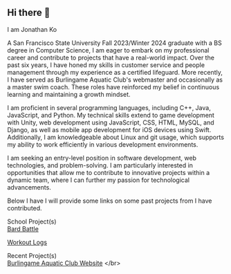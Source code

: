 ## Hi there 👋

I am Jonathan Ko

A San Francisco State University Fall 2023/Winter 2024 graduate with a BS degree in Computer Science, I am eager to embark on my professional career and contribute to projects that have a real-world impact. Over the past six years, I have honed my skills in customer service and people management through my experience as a certified lifeguard. More recently, I have served as Burlingame Aquatic Club's webmaster and occasionally as a master swim coach. These roles have reinforced my belief in continuous learning and maintaining a growth mindset.

I am proficient in several programming languages, including C++, Java, JavaScript, and Python. My technical skills extend to game development with Unity, web development using JavaScript, CSS, HTML, MySQL, and Django, as well as mobile app development for iOS devices using Swift. Additionally, I am knowledgeable about Linux and git usage, which supports my ability to work efficiently in various development environments.

I am seeking an entry-level position in software development, web technologies, and problem-solving. I am particularly interested in opportunities that allow me to contribute to innovative projects within a dynamic team, where I can further my passion for technological advancements.

Below I have I will provide some links on some past projects from I have contributed.

School Project(s)</br>
[Bard Battle](https://github.com/jonathanko500/Bard-Battle)  </br>

[Workout Logs](https://github.com/jonathanko500/Workout-Logs)  </br>

Recent Project(s)</br>
[Burlingame Aquatic Club Website]([https://www.burlingameaquatics.com/](https://github.com/jonathanko500/BAC-Website))  </br>
